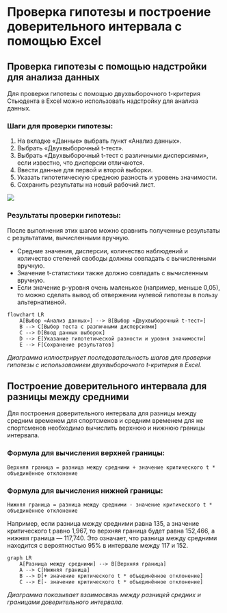 # Проверка гипотезы и построение доверительного интервала с помощью Excel

## Проверка гипотезы с помощью надстройки для анализа данных

Для проверки гипотезы с помощью двухвыборочного t-критерия Стьюдента в Excel можно использовать надстройку для анализа данных.

### Шаги для проверки гипотезы:

1. На вкладке «Данные» выбрать пункт «Анализ данных».
2. Выбрать «Двухвыборочный t-тест».
3. Выбрать «Двухвыборочный t-тест с различными дисперсиями», если известно, что дисперсии отличаются.
4. Ввести данные для первой и второй выборки.
5. Указать гипотетическую среднюю разность и уровень значимости.
6. Сохранить результаты на новый рабочий лист.

![](images/СдАД__LEC_11_PART_08_E/000239s_top_7.jpg)

### Результаты проверки гипотезы:

После выполнения этих шагов можно сравнить полученные результаты с результатами, вычисленными вручную.

- Средние значения, дисперсии, количество наблюдений и количество степеней свободы должны совпадать с вычисленными вручную.
- Значение t-статистики также должно совпадать с вычисленным вручную.
- Если значение p-уровня очень маленькое (например, меньше 0,05), то можно сделать вывод об отвержении нулевой гипотезы в пользу альтернативной.

```mermaid
flowchart LR
    A[Выбор «Анализ данных»] --> B[Выбор «Двухвыборочный t-тест»]
    B --> C[Выбор теста с различными дисперсиями]
    C --> D[Ввод данных выборок]
    D --> E[Указание гипотетической разности и уровня значимости]
    E --> F[Сохранение результатов]
```

*Диаграмма иллюстрирует последовательность шагов для проверки гипотезы с использованием двухвыборочного t-критерия в Excel.*

## Построение доверительного интервала для разницы между средними

Для построения доверительного интервала для разницы между средним временем для спортсменов и средним временем для не спортсменов необходимо вычислить верхнюю и нижнюю границы интервала.

### Формула для вычисления верхней границы:

```
Верхняя граница = разница между средними + значение критического t * объединённое отклонение
```

### Формула для вычисления нижней границы:

```
Нижняя граница = разница между средними - значение критического t * объединённое отклонение
```

Например, если разница между средними равна 135, а значение критического t равно 1,967, то верхняя граница будет равна 152,466, а нижняя граница — 117,740. Это означает, что разница между средними находится с вероятностью 95% в интервале между 117 и 152.

```mermaid
graph LR
    A[Разница между средними] --> B[Верхняя граница]
    A --> C[Нижняя граница]
    B --> D[+ значение критического t * объединённое отклонение]
    C --> E[- значение критического t * объединённое отклонение]
```

*Диаграмма показывает взаимосвязь между разницей средних и границами доверительного интервала.*